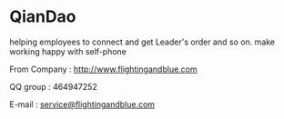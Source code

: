 # QianDao
helping employees to connect and get Leader's order and so on. make working happy with self-phone



From Company : http://www.flightingandblue.com

QQ group : 464947252 

E-mail : service@flightingandblue.com
